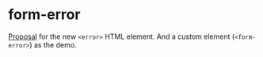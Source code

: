 # form-error

[Proposal](./proposal.md) for the new `<error>` HTML element. And a custom
element (`<form-error>`) as the demo. 
